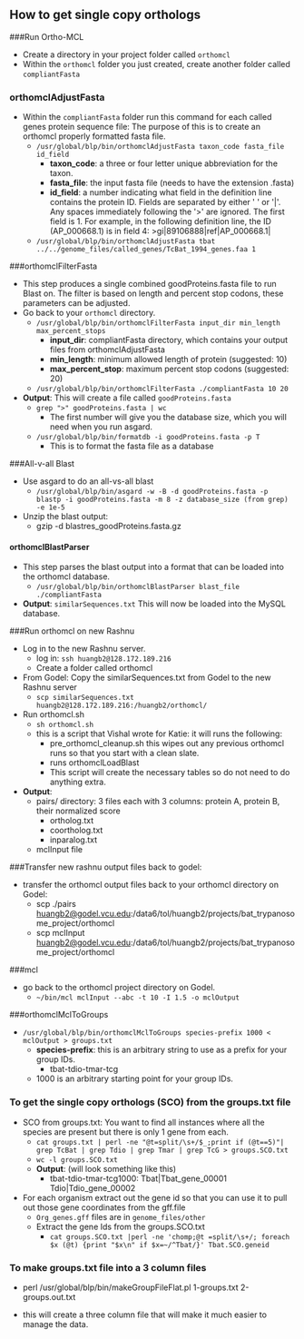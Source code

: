 How to get single copy orthologs
--------------------------------------------

###Run Ortho-MCL

* Create a directory in your project folder called ```orthomcl```
* Within the ```orthomcl``` folder you just created, create another folder called ```compliantFasta```

### orthomclAdjustFasta

* Within the ```compliantFasta``` folder run this command for each called genes protein sequence file: The purpose of this is to create an orthomcl properly formatted fasta file.
	* ```/usr/global/blp/bin/orthomclAdjustFasta taxon_code fasta_file id_field```
		* **taxon_code**: a three or four letter unique abbreviation for the taxon.
		* **fasta_file**: the input fasta file (needs to have the extension .fasta)
		* **id_field**: a number indicating what field in the definition line contains
               the protein ID.  Fields are separated by either ' ' or '|'. Any
               spaces immediately following the '>' are ignored.  The first
               field is 1. For example, in the following definition line, the
               ID (AP_000668.1) is in field 4:  >gi|89106888|ref|AP_000668.1|
	* ```/usr/global/blp/bin/orthomclAdjustFasta tbat ../../genome_files/called_genes/TcBat_1994_genes.faa 1```

###orthomclFilterFasta

* This step produces a single combined goodProteins.fasta file to run Blast on. The filter is based on length and percent stop codons, these parameters can be adjusted.
* Go back to your ```orthomcl``` directory.
	* ```/usr/global/blp/bin/orthomclFilterFasta input_dir min_length max_percent_stops```
		* **input_dir**: compliantFasta directory, which contains your output files from orthomclAdjustFasta
		* **min_length**: minimum allowed length of protein (suggested: 10)
		* **max_percent_stop**: maximum percent stop codons (suggested: 20)
	* ```/usr/global/blp/bin/orthomclFilterFasta ./compliantFasta 10 20```
* **Output**: This will create a file called ```goodProteins.fasta```
	* ```grep ">" goodProteins.fasta | wc ```
		* The first number will give you the database size, which you will need when you run asgard.
	* ```/usr/global/blp/bin/formatdb -i goodProteins.fasta -p T```
		* This is to format the fasta file as a database

###All-v-all Blast
* Use asgard to do an all-vs-all blast
	* ```/usr/global/blp/bin/asgard -w -B -d goodProteins.fasta -p blastp -i goodProteins.fasta -m 8 -z database_size (from grep) -e 1e-5```
* Unzip the blast output:
	* gzip -d blastres_goodProteins.fasta.gz
	
#### orthomclBlastParser
* This step parses the blast output into a format that can be loaded into the orthomcl database.
	* ```/usr/global/blp/bin/orthomclBlastParser blast_file ./compliantFasta```
* **Output**: ```similarSequences.txt``` This will now be loaded into the MySQL database.

###Run orthomcl on new Rashnu
* Log in to the new Rashnu server. 
	* log in: ```ssh huangb2@128.172.189.216```
	* Create a folder called orthomcl
* From Godel: Copy the similarSequences.txt from Godel to the new Rashnu server
	* ```scp similarSequences.txt huangb2@128.172.189.216:/huangb2/orthomcl/```
* Run orthomcl.sh
	* ```sh orthomcl.sh```
	* this is a script that Vishal wrote for Katie: it will runs the following:
		* pre_orthomcl_cleanup.sh this wipes out any previous orthomcl runs so that you start with a clean slate.
		* runs orthomclLoadBlast
		* This script will create the necessary tables so do not need to do anything extra. 
* **Output**: 
	* pairs/ directory: 3 files each with 3 columns: protein A, protein B, their normalized score
		* ortholog.txt
		* coortholog.txt
		* inparalog.txt
	* mclInput file

###Transfer new rashnu output files back to godel:

* transfer the orthomcl output files back to your orthomcl directory on Godel:
	* scp ./pairs huangb2@godel.vcu.edu:/data6/tol/huangb2/projects/bat_trypanosome_project/orthomcl
	* scp mclInput huangb2@godel.vcu.edu:/data6/tol/huangb2/projects/bat_trypanosome_project/orthomcl
	
###mcl
* go back to the orthomcl project directory on Godel.
	* ```~/bin/mcl mclInput --abc -t 10 -I 1.5 -o mclOutput```

###orthomclMclToGroups
* ```/usr/global/blp/bin/orthomclMclToGroups species-prefix 1000 < mclOutput > groups.txt```
	* **species-prefix**: this is an arbitrary string to use as a prefix for your group IDs.
		* tbat-tdio-tmar-tcg
	* 1000 is an arbitrary starting point for your group IDs. 

### To get the single copy orthologs (SCO) from the groups.txt file
* SCO from groups.txt: You want to find all instances where all the species are present but there is only 1 gene from each. 
	* ```cat groups.txt | perl -ne "@t=split/\s+/$_;print if (@t==5)"| grep TcBat | grep Tdio | grep Tmar | grep TcG > groups.SCO.txt```
	* ```wc -l groups.SCO.txt```
	* **Output**: (will look something like this)
		* tbat-tdio-tmar-tcg1000: Tbat|Tbat_gene_00001 Tdio|Tdio_gene_00002 
* For each organism extract out the gene id so that you can use it to pull out those gene coordinates from the gff.file
	* ```Org_genes.gff``` files are in ```genome_files/other``` 
	* Extract the gene Ids from the groups.SCO.txt 
		* ```cat groups.SCO.txt |perl -ne 'chomp;@t =split/\s+/; foreach $x (@t) {print "$x\n" if $x=~/^Tbat/}' Tbat.SCO.geneid```

	

### To make groups.txt file into a 3 column files
* perl /usr/global/blp/bin/makeGroupFileFlat.pl 1-groups.txt 2-groups.out.txt

* this will create a three column file that will make it much easier to manage the data. 

